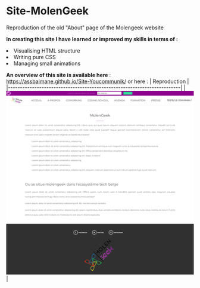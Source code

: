 # Site-MolenGeek
Reproduction of the old "About" page of the Molengeek website

<b>In creating this site I have learned or improved my skills in terms of :</b>
<li>Visualising HTML structure
<li>Writing pure CSS
<li>Managing small animations

<b>An overview of this site is available here </b>: https://assbaimane.github.io/Site-Youcommunik/
or here :
|                            Reproduction                          |
|------------------------------------------------------------------------|
| <img src="./Design/AboutMolengeek.png" width="1200"> |

